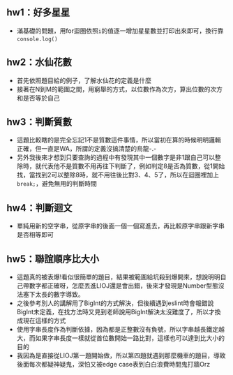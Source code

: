 ﻿## hw1：好多星星

- 滿基礎的問題，用for迴圈依照`i`的值逐一增加星星數並打印出來即可，換行靠`console.log()`

## hw2：水仙花數

- 首先依照題目給的例子，了解水仙花的定義是什麼
- 接著在N到M的範圍之間，用窮舉的方式，以位數作為次方，算出位數的次方和是否等於自己

## hw3：判斷質數

- 這題比較瞎的是完全忘記1不是質數這件事情，所以當初在算的時候明明邏輯正確，但一直是WA，所謂的定義沒搞清楚的烏龍-.-
- 另外我後來才想到只要查詢的過程中有發現其中一個數字是非1跟自己可以整除時，就代表他不是質數不用再往下判斷了，例如判定8是否為質數，從1開始找，當找到2可以整除8時，就不用往後比對3、4、5了，所以在迴圈裡加上`break;`，避免無用的判斷時間

## hw4：判斷迴文

- 單純用新的空字串，從原字串的後面一個一個寫進去，再比較原字串跟新字串是否相等即可

## hw5：聯誼順序比大小

- 這題真的被表爆!看似很簡單的題目，結果被範圍給坑殺到爆開來，想說明明自己帶數字都正確呀，怎麼丟進LIOJ還是會出錯，後來才發現是Number型態沒法塞下太長的數字導致。
- 之後參考別人的講解用了BigInt的方式解決，但後續遇到eslint時會報錯說BigInt未定義，在找方法時又見到老師說用BigInt解決太沒難度了，所以才換成現在這樣的方式
- 使用字串長度作為判斷依據，因為都是正整數沒有負號，所以字串越長鐵定越大，而如果字串長度一樣就從首位數開始一路比對，這樣也可以達到比大小的目的
- 我因為是直接從LIOJ第一題開始做，所以第四題就遇到那麼機車的題目，導致後面每次都疑神疑鬼，深怕又被edge case表到白白浪費時間鬼打牆Orz